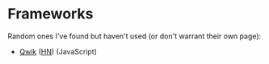 # Frameworks

Random ones I've found but haven't used (or don't warrant their own page):

- [Qwik](https://qwik.builder.io/)
  ([HN](https://news.ycombinator.com/item?id=33170842)) (JavaScript)
